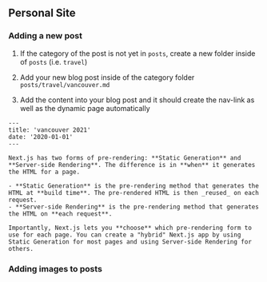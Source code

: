 ## Personal Site

### Adding a new post

1. If the category of the post is not yet in `posts`, create a new folder inside of `posts` (i.e. `travel`)

2. Add your new blog post inside of the category folder `posts/travel/vancouver.md`

3. Add the content into your blog post and it should create the nav-link as well as the dynamic page automatically

```
---
title: 'vancouver 2021'
date: '2020-01-01'
---

Next.js has two forms of pre-rendering: **Static Generation** and **Server-side Rendering**. The difference is in **when** it generates the HTML for a page.

- **Static Generation** is the pre-rendering method that generates the HTML at **build time**. The pre-rendered HTML is then _reused_ on each request.
- **Server-side Rendering** is the pre-rendering method that generates the HTML on **each request**.

Importantly, Next.js lets you **choose** which pre-rendering form to use for each page. You can create a "hybrid" Next.js app by using Static Generation for most pages and using Server-side Rendering for others.
```

### Adding images to posts
